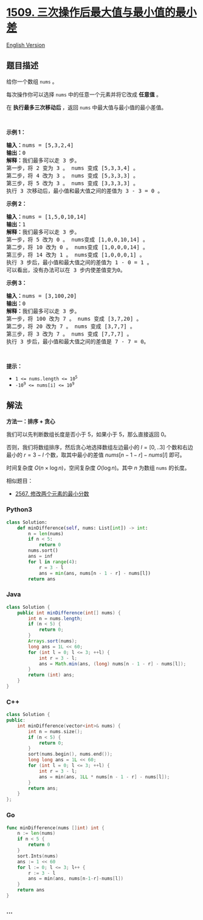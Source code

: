# [1509. 三次操作后最大值与最小值的最小差](https://leetcode.cn/problems/minimum-difference-between-largest-and-smallest-value-in-three-moves)

[English Version](/solution/1500-1599/1509.Minimum%20Difference%20Between%20Largest%20and%20Smallest%20Value%20in%20Three%20Moves/README_EN.md)

## 题目描述

<!-- 这里写题目描述 -->

<p>给你一个数组&nbsp;<code>nums</code>&nbsp;。</p>

<p>每次操作你可以选择&nbsp;<code>nums</code>&nbsp;中的任意一个元素并将它改成 <strong>任意值</strong> 。</p>

<p>在&nbsp;<strong>执行最多三次移动后&nbsp;</strong>，返回&nbsp;<code>nums</code>&nbsp;中最大值与最小值的最小差值。</p>

<p>&nbsp;</p>

<p><strong class="example">示例 1：</strong></p>

<pre>
<strong>输入：</strong>nums = [5,3,2,4]
<strong>输出：</strong>0
<strong>解释：</strong>我们最多可以走 3 步。
第一步，将 2 变为 3 。 nums 变成 [5,3,3,4] 。
第二步，将 4 改为 3 。 nums 变成 [5,3,3,3] 。
第三步，将 5 改为 3 。 nums 变成 [3,3,3,3] 。
执行 3 次移动后，最小值和最大值之间的差值为 3 - 3 = 0 。</pre>

<p><strong class="example">示例 2：</strong></p>

<pre>
<strong>输入：</strong>nums = [1,5,0,10,14]
<strong>输出：</strong>1
<strong>解释：</strong>我们最多可以走 3 步。
第一步，将 5 改为 0 。 nums变成 [1,0,0,10,14] 。
第二步，将 10 改为 0 。 nums变成 [1,0,0,0,14] 。
第三步，将 14 改为 1 。 nums变成 [1,0,0,0,1] 。
执行 3 步后，最小值和最大值之间的差值为 1 - 0 = 1 。
可以看出，没有办法可以在 3 步内使差值变为0。
</pre>

<p><strong class="example">示例 3：</strong></p>

<pre>
<strong>输入：</strong>nums = [3,100,20]
<strong>输出：</strong>0
<strong>解释：</strong>我们最多可以走 3 步。
第一步，将 100 改为 7 。 nums 变成 [3,7,20] 。
第二步，将 20 改为 7 。 nums 变成 [3,7,7] 。
第三步，将 3 改为 7 。 nums 变成 [7,7,7] 。
执行 3 步后，最小值和最大值之间的差值是 7 - 7 = 0。</pre>

<p>&nbsp;</p>

<p><strong>提示：</strong></p>

<ul>
	<li><code>1 &lt;= nums.length &lt;= 10<sup>5</sup></code></li>
	<li><code>-10<sup>9</sup> &lt;= nums[i] &lt;= 10<sup>9</sup></code></li>
</ul>

## 解法

<!-- 这里可写通用的实现逻辑 -->

**方法一：排序 + 贪心**

我们可以先判断数组长度是否小于 $5$，如果小于 $5$，那么直接返回 $0$。

否则，我们将数组排序，然后贪心地选择数组左边最小的 $l=[0,..3]$ 个数和右边最小的 $r = 3 - l$ 个数，取其中最小的差值 $nums[n - 1 - r] - nums[l]$ 即可。

时间复杂度 $O(n \times \log n)$，空间复杂度 $O(\log n)$。其中 $n$ 为数组 `nums` 的长度。

相似题目：

-   [2567. 修改两个元素的最小分数](/solution/2500-2599/2567.Minimum%20Score%20by%20Changing%20Two%20Elements/README.md)

<!-- tabs:start -->

### **Python3**

<!-- 这里可写当前语言的特殊实现逻辑 -->

```python
class Solution:
    def minDifference(self, nums: List[int]) -> int:
        n = len(nums)
        if n < 5:
            return 0
        nums.sort()
        ans = inf
        for l in range(4):
            r = 3 - l
            ans = min(ans, nums[n - 1 - r] - nums[l])
        return ans
```

### **Java**

<!-- 这里可写当前语言的特殊实现逻辑 -->

```java
class Solution {
    public int minDifference(int[] nums) {
        int n = nums.length;
        if (n < 5) {
            return 0;
        }
        Arrays.sort(nums);
        long ans = 1L << 60;
        for (int l = 0; l <= 3; ++l) {
            int r = 3 - l;
            ans = Math.min(ans, (long) nums[n - 1 - r] - nums[l]);
        }
        return (int) ans;
    }
}
```

### **C++**

```cpp
class Solution {
public:
    int minDifference(vector<int>& nums) {
        int n = nums.size();
        if (n < 5) {
            return 0;
        }
        sort(nums.begin(), nums.end());
        long long ans = 1L << 60;
        for (int l = 0; l <= 3; ++l) {
            int r = 3 - l;
            ans = min(ans, 1LL * nums[n - 1 - r] - nums[l]);
        }
        return ans;
    }
};
```

### **Go**

```go
func minDifference(nums []int) int {
	n := len(nums)
	if n < 5 {
		return 0
	}
	sort.Ints(nums)
	ans := 1 << 60
	for l := 0; l <= 3; l++ {
		r := 3 - l
		ans = min(ans, nums[n-1-r]-nums[l])
	}
	return ans
}
```

### **...**

```

```

<!-- tabs:end -->
